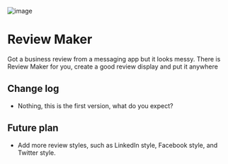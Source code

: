 ![image](https://github.com/Sayyid01/ReviewMaker/assets/42909243/326c6b17-945a-49fa-bd1c-ea7af204dbf7)


# Review Maker
Got a business review from a messaging app but it looks messy. There is Review Maker for you, create a good review display and put it anywhere

## Change log
- Nothing, this is the first version, what do you expect?

## Future plan
- Add more review styles, such as LinkedIn style, Facebook style, and Twitter style.
